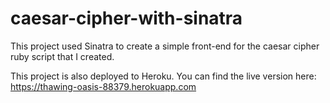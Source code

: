 # caesar-cipher-with-sinatra

This project used Sinatra to create a simple front-end for the caesar cipher ruby script that I created.  

This project is also deployed to Heroku.  You can find the live version here:
https://thawing-oasis-88379.herokuapp.com
